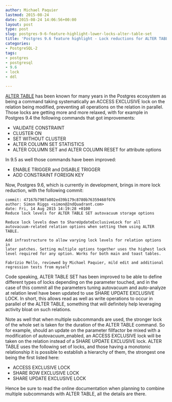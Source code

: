 ```yaml
---
author: Michael Paquier
lastmod: 2015-08-24
date: 2015-08-24 14:06:56+00:00
layout: post
type: post
slug: postgres-9-6-feature-highlight-lower-locks-alter-table-set
title: 'Postgres 9.6 feature highlight - Lock reductions for ALTER TABLE SET'
categories:
- PostgreSQL-2
tags:
- postgres
- postgresql
- 9.6
- lock
- ddl

---
```


[ALTER TABLE](https://www.postgresql.org/docs/devel/static/sql-altertable.html)
has been known for many years in the Postgres ecosystem as being a command
taking systematically an ACCESS EXCLUSIVE lock on the relation being modified,
preventing all operations on the relation in parallel. Those locks are getting
more and more relaxed, with for example in Postgres 9.4 the following commands
that got improvements:

  * VALIDATE CONSTRAINT
  * CLUSTER ON
  * SET WITHOUT CLUSTER
  * ALTER COLUMN SET STATISTICS
  * ALTER COLUMN SET and ALTER COLUMN RESET for attribute options

In 9.5 as well those commands have been improved:

  * ENABLE TRIGGER and DISABLE TRIGGER
  * ADD CONSTRAINT FOREIGN KEY

Now, Postgres 9.6, which is currently in development, brings in more lock
reduction, with the following commit:

    commit: 47167b7907a802ed39b179c8780b76359468f076
    author: Simon Riggs <simon@2ndQuadrant.com>
    date: Fri, 14 Aug 2015 14:19:28 +0100
    Reduce lock levels for ALTER TABLE SET autovacuum storage options

    Reduce lock levels down to ShareUpdateExclusiveLock for all
    autovacuum-related relation options when setting them using ALTER TABLE.

    Add infrastructure to allow varying lock levels for relation options in
    later patches. Setting multiple options together uses the highest lock
    level required for any option. Works for both main and toast tables.

    Fabrízio Mello, reviewed by Michael Paquier, mild edit and additional
    regression tests from myself

Code speaking, ALTER TABLE SET has been improved to be able to define
different types of locks depending on the parameter touched, and in the
case of this commit all the parameters tuning autovacuum and auto-analyze
at relation level have been updated to use SHARE UPDATE EXCLUSIVE LOCK.
In short, this allows read as well as write operations to occur in parallel
of the ALTER TABLE, something that will definitely help leveraging activity
bloat on such relations.

Note as well that when multiple subcommands are used, the stronger lock
of the whole set is taken for the duration of the ALTER TABLE command.
So for example, should an update on the parameter fillfactor be mixed
with a modification of autovacuum\_enabled, an ACCESS EXCLUSIVE lock will
be taken on the relation instead of a SHARE UPDATE EXCLUSIVE lock. ALTER
TABLE uses the following set of locks, and those having a monotonic
relationship it is possible to establish a hierarchy of them, the strongest
one being the first listed here:

  * ACCESS EXCLUSIVE LOCK
  * SHARE ROW EXCLUSIVE LOCK
  * SHARE UPDATE EXCLUSIVE LOCK

Hence be sure to read the online documentation when planning to combine
multiple subcommands with ALTER TABLE, all the details are there.
